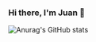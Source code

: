 ### Hi there, I'm Juan 👋

![Anurag's GitHub stats](https://github-readme-stats.vercel.app/api?username=purplesunk&show_icons=true&bg_color=00000000)

